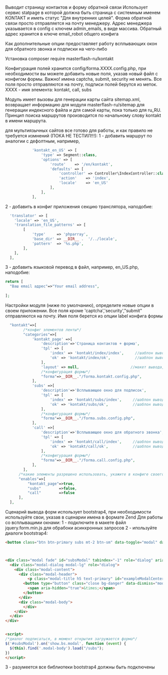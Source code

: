 Выводит страницу контактов и форму обратной связи
Использует сервис statpage в которой должна быть страница с системным именем KONTAKT и иметь статус "Для внутренних целей".
Форма обратной связи просто отправляется на почту менеджеру. Адрес менеджера указывается в config  с ключем admin_emails, в виде массива.
Обратный адрес хранится в ключе email_robot общего конфига

Как дополнительные опции предоставляет работу всплывающих окон для обратного звонка и подписки на чего-либо

Установка
composer require masterflash-ru/kontakt

Конфигурация полей хранится config/forma.ХХХХ.config.php, при необходимости вы можете добавить новые поля, указав новый файл с конфигом формы.
Важно! имена captcha, submit, security не менять.
Все поля просто отправляются на почту, подписи полей берутся из меток. ХХХХ - имя элемента: kontakt, call, subs

Модуль имеет вызовы для генерации карты сайта sitemap.xml, возвращает информацию для модуля masterflash-ru/sitemap для генерации индексного файла и для самой карты, пока только для ru_RU.
Принцип поиска маршрутов производится по начальному слову kontakt в имени маршрута.

для мультиязычных сайтов все готово для работы, и как правило не требуется измнений (ПОКА НЕ ТЕСТИЛ!!!):
1 - добавить маршрут по аналогии с дефолтным, например,
```php
            'kontakt_en_US' => [
                'type' => Segment::class,
                'options' => [
                    'route'    => '/en/kontakt',
                    'defaults' => [
                        'controller' => Controller\IndexController::class,
                        'action'    => 'index',
                        'locale'    => 'en_US'
                    ],
                ],
            ],
```
2 - добавить в конфиг приложения секцию транслятора, наподобие:
```php
  'translator' => [
    'locale' => 'en_US',
    'translation_file_patterns' => [
        [
            'type'     => 'phparray',
            'base_dir' => __DIR__ .  '/../locale',
            'pattern'  => '%s.php',
        ],
    ],
  ],
```
3 - добавить языковой перевод в файл, например, en_US.php, наподобие:
```php
return [
  "Ваш email адрес"=>"Your email address",
  
];
```

Настройки модуля (ниже по умолчанию), определите новые опции в своем приложении.
Все поля кроме 'captcha','security',"submit" отправляются на почту. Имя поля берется из опции label конфига формы
```php
  "kontakt"=>[
        /*конфиг элементов ленты*/
        "categories"=>[
            'kontakt_page' =>[
                'description'=>'Страница контактов + форма',
                'tpl' => [
                    'index' => 'kontakt/index/index',     //шаблон вывода страницы
                    'ok' => 'kontakt/index/ok',           //шаблон вывода страницы после отправки формы
                ],
                'layout' => null,                       //макет вывода, по умолчанию текущий
                /*конфигурация формы*/
                "forma"=>__DIR__."/forma.kontakt.config.php",
            ],
            'subs' =>[
                'description'=>'Всплывающее окно для подписок',
                'tpl' => [
                    'index' => 'kontakt/subs/index',     //шаблон вывода страницы
                    'ok' => 'kontakt/subs/ok',           //шаблон вывода страницы после отправки формы
                ],
                /*конфигурация формы*/
                "forma"=>__DIR__."/forma.subs.config.php",
            ],
            'call' =>[
                'description'=>'Всплывающее окно для обратного звонка',
                'tpl' => [
                    'index' => 'kontakt/call/index',     //шаблон вывода страницы
                    'ok' => 'kontakt/call/ok',           //шаблон вывода страницы после отправки формы
                ],
                /*конфигурация формы*/
                "forma"=>__DIR__."/forma.call.config.php",
            ],
        ],
      /*какие элементы разрешено использовать, укажите в конфиге своего приложения */
      "enables"=>[ 
          "kontakt_page"=>true,
          "subs"        =>false,
          "call"        =>false
      ],
  ],
```

Сценарий вывода форм использует bootstrap4, при необходимости используйте свои, указав в сценарии имена в формате Zend
Для работы со всплыващими окнами:
1 - подключите в макете файл jquery.form.min.js для обрабоки асинхронных запросов
2 - ипользуйте диалоги bootstrap4:
```HTML
<button class="btn btn-primary subs mt-2 btn-sm" data-toggle="modal" data-target="#subsModal">Подписаться на рассылку</button>



<div class="modal fade" id="subsModal" tabindex="-1" role="dialog" aria-labelledby="SModalLabel" aria-hidden="true">
  <div class="modal-dialog modal-lg" role="dialog">
    <div class="modal-content">
      <div class="modal-header">
          <p class="modal-title h5 text-primary" id="exampleModalCenterTitle">Подписаться на рассылку</p>
        <button type="button" class="close bg-danger" data-dismiss="modal" aria-label="Close">
          <span aria-hidden="true">&times;</span>
        </button>
      </div>
      <div class="modal-body">
        </div>
    </div>
  </div>
</div>


<script>
/*диалог подписаться, в момент открытия загружается форма*/
$('#subsModal').on('show.bs.modal', function (event) {
  $(this).find('.modal-body').load("/subs");
})
</script>
```

3 - разумеется все библиотеки bootstrap4 должны быть подключены
